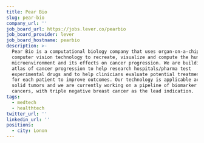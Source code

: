 ```yaml
---
title: Pear Bio
slug: pear-bio
company_url: ''
job_board_url: https://jobs.lever.co/pearbio
job_board_provider: lever
job_board_hostname: pearbio
description: >-
  Pear Bio is a computational biology company that uses organ-on-a-chip and
  computer vision technology to recreate, visualize and compute the human tumor
  microenvironment and its effects on cancer progression. We are building an
  atlas of cancer progression to help research hospitals/pharma test
  experimental drugs and to help clinicians evaluate potential treatment options
  for each patient to improve outcomes. Our technology is applicable across
  solid tumors and we are currently working on a pipeline of biomarker negative
  cancers, with triple negative breast cancer as the lead indication.
tags:
  - medtech
  - healthtech
twitter_url: ''
linkedin_url: ''
positions:
  - city: Lonon
---
```

